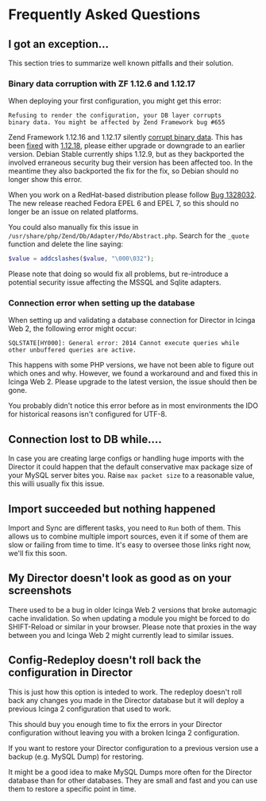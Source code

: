 <a id="FAQ"></a>Frequently Asked Questions
==========================================

I got an exception...
---------------------

This section tries to summarize well known pitfalls and their solution.

### Binary data corruption with ZF 1.12.6 and 1.12.17

When deploying your first configuration, you might get this error:

    Refusing to render the configuration, your DB layer corrupts
    binary data. You might be affected by Zend Framework bug #655

Zend Framework 1.12.16 and 1.12.17 silently [corrupt binary data](https://github.com/zendframework/zf1/issues/655).
This has been [fixed](https://github.com/zendframework/zf1/pull/670) with
[1.12.18](https://github.com/zendframework/zf1/releases/tag/release-1.12.18),
please either upgrade or downgrade to an earlier version. Debian Stable currently
ships 1.12.9, but as they backported the involved erraneous security bug their
version has been affected too. In the meantime they also backported the fix for
the fix, so Debian should no longer show this error.

When you work on a RedHat-based distribution please follow
[Bug 1328032](https://bugzilla.redhat.com/show_bug.cgi?id=1328032). The new
release reached Fedora EPEL 6 and EPEL 7, so this should no longer be an issue
on related platforms.

You could also manually fix this issue in `/usr/share/php/Zend/Db/Adapter/Pdo/Abstract.php`.
Search for the `_quote` function and delete the line saying:

```php
$value = addcslashes($value, "\000\032");
```

Please note that doing so would fix all problems, but re-introduce a potential
security issue affecting the MSSQL and Sqlite adapters.

### Connection error when setting up the database

When setting up and validating a database connection for Director in Icinga Web 2,
the following error might occur:

    SQLSTATE[HY000]: General error: 2014 Cannot execute queries while
    other unbuffered queries are active.

This happens with some PHP versions, we have not been able to figure out which ones
and why. However, we found a workaround and and fixed this in Icinga Web 2. Please
upgrade to the latest version, the issue should then be gone.

You probably didn't notice this error before as in most environments the IDO for
historical reasons isn't configured for UTF-8.

Connection lost to DB while....
-------------------------------

In case you are creating large configs or handling huge imports with the Director
it could happen that the default conservative max package size of your MySQL
server bites you. Raise `max packet size` to a reasonable value, this willi
usually fix this issue.

Import succeeded but nothing happened
-------------------------------------

Import and Sync are different tasks, you need to `Run` both of them. This allows
us to combine multiple import sources, even it if some of them are slow or failing
from time to time. It's easy to oversee those links right now, we'll fix this soon.

My Director doesn't look as good as on your screenshots
-------------------------------------------------------

There used to be a bug in older Icinga Web 2 versions that broke automagic cache
invalidation. So when updating a module you might be forced to do SHIFT-Reload or
similar in your browser. Please note that proxies in the way between you and
Icinga Web 2 might currently lead to similar issues.

Config-Redeploy doesn't roll back the configuration in Director
---------------------------------------------------------------

This is just how this option is inteded to work. The redeploy doesn't roll back
any changes you made in the Director database but it will deploy a previous
Icinga 2 configuration that used to work.

This should buy you enough time to fix the errors in your Director configuration
without leaving you with a broken Icinga 2 configuration.

If you want to restore your Director configuration to a previous version use 
a backup (e.g. MySQL Dump) for restoring.

It might be a good idea to make MySQL Dumps more often for the Director
database than for other databases. They are small and fast and you can
use them to restore a specific point in time.
